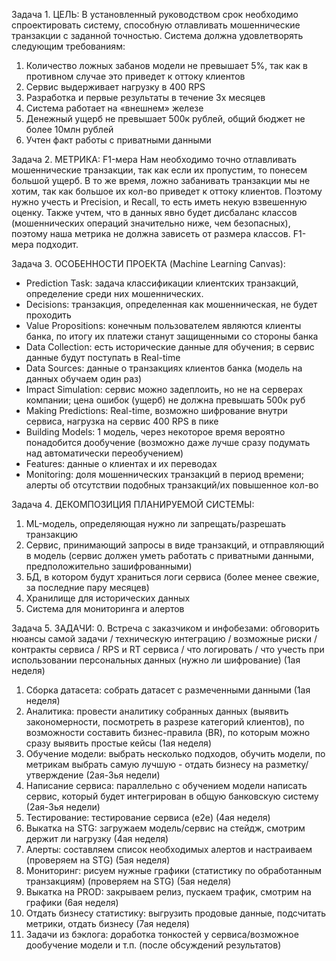 Задача 1.
ЦЕЛЬ: 
В установленный руководством срок необходимо спроектировать систему, способную отлавливать мошеннические транзакции с заданной точностью. Система должна удовлетворять следующим требованиям:
1. Количество ложных забанов модели не превышает 5%, так как в противном случае это приведет к оттоку клиентов
2. Сервис выдерживает нагрузку в 400 RPS
3. Разработка и первые результаты в течение 3х месяцев
4. Система работает на «внешнем» железе
5. Денежный ущерб не превышает 500к рублей, общий бюджет не более 10млн рублей
6. Учтен факт работы с приватными данными


Задача 2.
МЕТРИКА: F1-мера
Нам необходимо точно отлавливать мошеннические транзакции, так как если их пропустим, то понесем большой ущерб. В то же время, ложно забанивать транзакции мы не хотим, так как большое их кол-во приведет 
к оттоку клиентов. Поэтому нужно учесть и Precision, и Recall, то есть иметь некую взвешенную оценку.
Также учтем, что в данных явно будет дисбаланс классов (мошеннических операций значительно ниже, чем безопасных), поэтому наша метрика не должна зависеть от размера классов. F1-мера подходит.

Задача 3.
ОСОБЕННОСТИ ПРОЕКТА (Machine Learning Canvas):
- Prediction Task: задача классификации клиентских транзакций, определение среди них мошеннических.
- Decisions: транзакция, определенная как мошенническая, не будет проходить
- Value Propositions: конечным пользователем являются клиенты банка, по итогу их платежи станут защищенными со стороны банка
- Data Collection: есть исторические данные для обучения; в сервис данные будут поступать в Real-time
- Data Sources: данные о транзакциях клиентов банка (модель на данных обучаем один раз)
- Impact Simulation: сервис можно задеплоить, но не на серверах компании; цена ошибок (ущерб) не должна превышать 500к руб
- Making Predictions: Real-time, возможно шифрование внутри сервиса, нагрузка на сервис 400 RPS в пике
- Building Models: 1 модель, через некоторое время вероятно понадобится дообучение (возможно даже лучше сразу подумать над автоматически переобучением)
- Features: данные о клиентах и их переводах
- Monitoring: доля мошеннических транзакций в период времени; алерты об отсутствии подобных транзакций/их повышенное кол-во


Задача 4.
ДЕКОМПОЗИЦИЯ ПЛАНИРУЕМОЙ СИСТЕМЫ:
1. ML-модель, определяющая нужно ли запрещать/разрешать транзакцию
2. Сервис, принимающий запросы в виде транзакций, и отправляющий в модель (сервис должен уметь работать с приватными данными, предположительно зашифрованными)
3. БД, в котором будут храниться логи сервиса (более менее свежие, за последние пару месяцев)
4. Хранилище для исторических данных
5. Система для мониторинга и алертов

Задача 5.
ЗАДАЧИ:
  0. Встреча с заказчиком и инфобезами: обговорить нюансы самой задачи / техническую интеграцию / возможные риски / контракты сервиса / RPS и RT сервиса / что логировать / что учесть при использовании 
персональных данных (нужно ли шифрование) (1ая неделя)
1. Сборка датасета: собрать датасет с размеченными данными (1ая неделя)
2. Аналитика: провести аналитику собранных данных (выявить закономерности, посмотреть в разрезе категорий клиентов),  по возможности составить бизнес-правила (BR), по которым можно сразу выявить простые 
кейсы (1ая неделя)
3. Обучение модели: выбрать несколько подходов, обучить модели, по метрикам выбрать самую лучшую - отдать бизнесу на разметку/утверждение (2ая-3ья недели)
4. Написание сервиса:  параллельно с обучением модели написать сервис, который будет интегрирован в общую банковскую систему (2ая-3ья недели)
5. Тестирование: тестирование сервиса (e2e) (4ая неделя)
6. Выкатка на STG: загружаем модель/сервис на стейдж, смотрим держит ли нагрузку (4ая неделя)
7. Алерты: составляем список необходимых алертов и настраиваем (проверяем на STG) (5ая неделя)
8. Мониторинг: рисуем нужные графики (статистику по обработанным транзакциям) (проверяем на STG) (5ая неделя)
9. Выкатка на PROD: закрываем релиз, пускаем трафик, смотрим на графики (6ая неделя)
10. Отдать бизнесу статистику: выгрузить продовые данные, подсчитать метрики, отдать бизнесу (7ая неделя)
11. Задачи из бэклога: доработка тонкостей у сервиса/возможное дообучение модели и т.п. (после обсуждений результатов)


